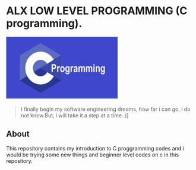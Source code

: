 # ALX LOW LEVEL PROGRAMMING (C programming).

<img align="center" width="300" src="imgs/images (1).png">


#### 
> I finally begin my software engineering dreams, how far i can go, i do not know.But, i will take it a step at a time..)]


## About
This repository contains my introduction to C proggramming codes and i would be trying some new things and beginner level codes on c in this repository.
